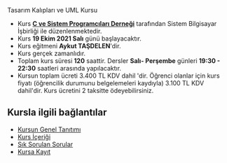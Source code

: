 Tasarım Kalıpları ve UML Kursu


+ Kurs [__C ve Sistem Programcıları Derneği__](http://www.csystem.org/) tarafından Sistem Bilgisayar İşbirliği ile düzenlenmektedir.
+ Kurs __19 Ekim 2021 Salı__ günü başlayacaktır.
+ Kurs eğitmeni __Aykut TAŞDELEN__'dir.
+ Kurs gerçek zamanlıdır.
+ Toplam kurs süresi __120__ saattir. Dersler __Salı- Perşembe__ günleri __19:30 - 22:30__ saatleri arasında yapılacaktır.
+ Kursun toplam ücreti 3.400 TL KDV dahil 'dir. Öğrenci olanlar için kurs fiyatı (öğrencilik durumunu belgelemeleri kaydıyla) 3.100 TL KDV dahil'dir. Kurs ücretini 2 taksitte ödeyebilirsiniz.

## Kursla ilgili bağlantılar
+ [Kursun Genel Tanıtımı](https://github.com/CSD-1993/Online-Tasarim-Kaliplari-ve-UML-Kursu-21-Eylul-2021)
+ [Kurs İçeriği](https://github.com/CSD-1993/Online-Tasarim-Kaliplari-ve-UML-Kursu-21-Eylul-2021/blob/main/kurs_icerigi.md)
+ [Sık Sorulan Sorular](https://github.com/CSD-1993/Online-Tasarim-Kaliplari-ve-UML-Kursu-21-Eylul-2021/blob/main/sss.md)
+ [Kursa Kayıt](https://us06web.zoom.us/meeting/register/tZUoce-vrD4uE9KrFKotb0DGFyLuDUQPc6w8)
